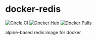 # docker-redis
[![Circle CI](https://img.shields.io/circleci/project/benfb/docker-redis.svg)](https://circleci.com/gh/benfb/docker-redis) [![Docker Hub](https://img.shields.io/badge/docker-ready-blue.svg)](https://registry.hub.docker.com/u/bbailey/redis/) [![Docker Pulls](https://img.shields.io/docker/pulls/bbailey/redis.svg)](https://registry.hub.docker.com/u/bbailey/redis/)

alpine-based redis image for docker
